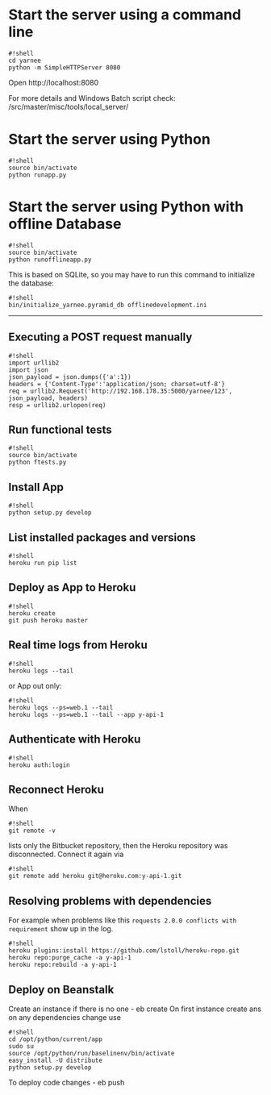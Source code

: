# Start the server using a command line #

```
#!shell
cd yarnee
python -m SimpleHTTPServer 8080
```
Open http://localhost:8080

For more details and Windows Batch script check: /src/master/misc/tools/local_server/

# Start the server using Python #

```
#!shell
source bin/activate
python runapp.py
```

# Start the server using Python with offline Database #

```
#!shell
source bin/activate
python runofflineapp.py
```

This is based on SQLite, so you may have to run this command to initialize the database:

```
#!shell
bin/initialize_yarnee.pyramid_db offlinedevelopment.ini 
```
------------
## Executing a POST request manually ##

```
#!shell
import urllib2
import json
json_payload = json.dumps({'a':1})
headers = {'Content-Type':'application/json; charset=utf-8'}
req = urllib2.Request('http://192.168.178.35:5000/yarnee/123', json_payload, headers)
resp = urllib2.urlopen(req)
```

## Run functional tests ##

```
#!shell
source bin/activate
python ftests.py
```

## Install App ##

```
#!shell
python setup.py develop
```

## List installed packages and versions ##

```
#!shell
heroku run pip list
```

## Deploy as App to Heroku ##

```
#!shell
heroku create
git push heroku master
```

## Real time logs from Heroku ##

```
#!shell
heroku logs --tail
```

or App out only:

```
#!shell
heroku logs --ps=web.1 --tail
heroku logs --ps=web.1 --tail --app y-api-1
```

## Authenticate with Heroku
```
#!shell
heroku auth:login
```

## Reconnect Heroku
When 
```
#!shell
git remote -v
```
lists only the Bitbucket repository, then the Heroku repository was disconnected. Connect it again via
```
#!shell
git remote add heroku git@heroku.com:y-api-1.git
```

## Resolving problems with dependencies

For example when problems like this ```requests 2.0.0 conflicts with requirement``` show up in the log.
```
#!shell
heroku plugins:install https://github.com/lstoll/heroku-repo.git
heroku repo:purge_cache -a y-api-1
heroku repo:rebuild -a y-api-1

```

## Deploy on Beanstalk

Create an instance if there is no one - eb create
On first instance create ans on any dependencies change use
```
#!shell
cd /opt/python/current/app
sudo su
source /opt/python/run/baselinenv/bin/activate
easy_install -U distribute
python setup.py develop

```
To deploy code changes - eb push


